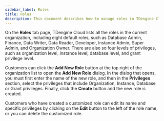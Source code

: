 ```yaml
---
sidebar_label: Roles
title: Roles
description: This document describes how to manage roles in TDengine Cloud.
---
```


On the **Roles** tab page, TDengine Cloud lists all the roles in the current organization, including eight default roles, such as Database Admin, Finance, Data Writer, Data Reader, Developer, Instance Admin, Super Admin, and Organization Owner. There are also so four levels of privileges, such as organization level, instance level, database level, and grant privilege level.

Customers can click the **Add New Role** button at the top right of the organization list to open the **Add New Role** dialog. In the dialog that opens, you must first enter the name of the new role, and then in the **Privileges** section, select the privileges that include Organization, Instance, Database or Grant privileges. Finally, click the **Create** button and the new role is created.

Customers who have created a customized role can edit its name and specific privileges by clicking on the **Edit** button to the left of the role name, or you can delete the customized role.
